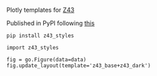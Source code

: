 Plotly templates for [Z43](https://www.z43.swiss)

Published in PyPI following [this](https://medium.com/@joel.barmettler/how-to-upload-your-python-package-to-pypi-65edc5fe9c56)

```
pip install z43_styles

import z43_styles

fig = go.Figure(data=data)
fig.update_layout(template='z43_base+z43_dark')
```
